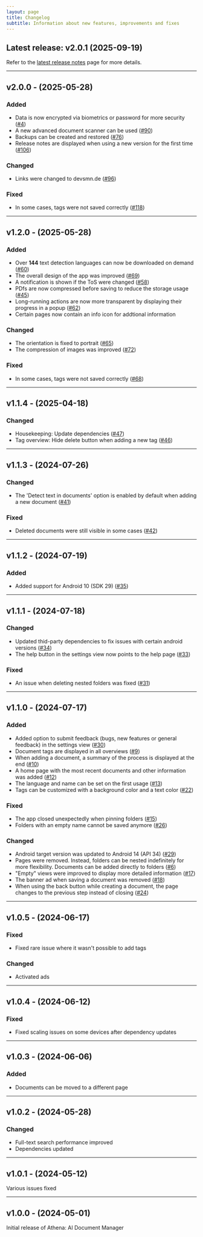 ```yaml
---
layout: page
title: Changelog
subtitle: Information about new features, improvements and fixes
---
```


## Latest release: v2.0.1 (2025-09-19)
Refer to the [latest release notes](https://devsmn.github.io/Athena-Public/app_latest_release/) page for more details.

___

## v2.0.0 - (2025-05-28) 
### Added
- Data is now encrypted via biometrics or password for more security ([#4](https://github.com/devsmn/Athena/issues/4))
- A new advanced document scanner can be used ([#90](https://github.com/devsmn/Athena/issues/90))
- Backups can be created and restored ([#76](https://github.com/devsmn/Athena/issues/76))
- Release notes are displayed when using a new version for the first time ([#106](https://github.com/devsmn/Athena/issues/106))

### Changed
- Links were changed to devsmn.de ([#96](https://github.com/devsmn/Athena/issues/96))

### Fixed
- In some cases, tags were not saved correctly ([#118](https://github.com/devsmn/Athena/issues/118))

___

## v1.2.0 - (2025-05-28) 
### Added
- Over **144** text detection languages can now be downloaded on demand ([#60](https://github.com/devsmn/Athena/issues/60))
- The overall design of the app was improved ([#69](https://github.com/devsmn/Athena/issues/69))
- A notification is shown if the ToS were changed ([#58](https://github.com/devsmn/Athena/issues/58))
- PDfs are now compressed before saving to reduce the storage usage ([#45](https://github.com/devsmn/Athena/issues/45))
- Long-running actions are now more transparent by displaying their progress in a popup ([#62](https://github.com/devsmn/Athena/issues/62))
- Certain pages now contain an info icon for addtional information

### Changed
- The orientation is fixed to portrait ([#65](https://github.com/devsmn/Athena/issues/65))
- The compression of images was improved ([#72](https://github.com/devsmn/Athena/issues/72))

### Fixed
- In some cases, tags were not saved correctly ([#68](https://github.com/devsmn/Athena/issues/68))

___

## v1.1.4 - (2025-04-18)
### Changed
- Housekeeping: Update dependencies ([#47](https://github.com/devsmn/Athena/issues/47))
- Tag overview: Hide delete button when adding a new tag ([#46](https://github.com/devsmn/Athena/issues/46))

___


## v1.1.3 - (2024-07-26)
### Changed
- The 'Detect text in documents' option is enabled by default when adding a new document ([#41](https://github.com/devsmn/Athena/issues/41))

### Fixed
- Deleted documents were still visible in some cases ([#42](https://github.com/devsmn/Athena/issues/42))

___

## v1.1.2 - (2024-07-19) 
### Added
- Added support for Android 10 (SDK 29) ([#35](https://github.com/devsmn/Athena/issues/35))

___

## v1.1.1 - (2024-07-18) 
### Changed
- Updated thid-party dependencies to fix issues with certain android versions ([#34](https://github.com/devsmn/Athena/issues/34))
- The help button in the settings view now points to the help page ([#33](https://github.com/devsmn/Athena/issues/33))

### Fixed
- An issue when deleting nested folders was fixed ([#31](https://github.com/devsmn/Athena/issues/31))

___

## v1.1.0 - (2024-07-17) 
### Added
- Added option to submit feedback (bugs, new features or general feedback) in the settings view  ([#30](https://github.com/devsmn/Athena/issues/30))
- Document tags are displayed in all overviews ([#9](https://github.com/devsmn/Athena/issues/9))
- When adding a document, a summary of the process is displayed at the end ([#10](https://github.com/devsmn/Athena/issues/10))
- A home page with the most recent documents and other information was added ([#12](https://github.com/devsmn/Athena/issues/12))
- The language and name can be set on the first usage ([#13](https://github.com/devsmn/Athena/issues/13))
- Tags can be customized with a background color and a text color ([#22](https://github.com/devsmn/Athena/issues/22))

### Fixed
- The app closed unexpectedly when pinning folders ([#15](https://github.com/devsmn/Athena/issues/15))
- Folders with an empty name cannot be saved anymore ([#26](https://github.com/devsmn/Athena/issues/26))

### Changed
- Android target version was updated to Android 14 (API 34) ([#29](https://github.com/devsmn/Athena/issues/29))
- Pages were removed. Instead, folders can be nested indefinitely for more flexibility. Documents can be added directly to folders ([#6](https://github.com/devsmn/Athena/issues/6))
- "Empty" views were improved to display more detailed information ([#17](https://github.com/devsmn/Athena/issues/17))
- The banner ad when saving a document was removed ([#18](https://github.com/devsmn/Athena/issues/18))
- When using the back button while creating a document, the page changes to the previous step instead of closing ([#24](https://github.com/devsmn/Athena/issues/24))

___

## v1.0.5 - (2024-06-17) 
### Fixed
- Fixed rare issue where it wasn't possible to add tags

### Changed
- Activated ads

___

## v1.0.4 - (2024-06-12)
### Fixed
- Fixed scaling issues on some devices after dependency updates

___

## v1.0.3 - (2024-06-06)
### Added
- Documents can be moved to a different page

___

## v1.0.2 - (2024-05-28)
### Changed
- Full-text search performance improved
- Dependencies updated

___

## v1.0.1 - (2024-05-12)
Various issues fixed

___

## v1.0.0 - (2024-05-01)
Initial release of Athena: AI Document Manager
